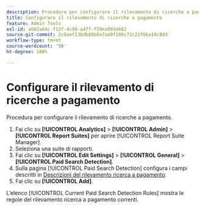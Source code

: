 ```yaml
---
description: Procedura per configurare il rilevamento di ricerche a pagamento.
title: Configurare il rilevamento di ricerche a pagamento
feature: Admin Tools
exl-id: a602a84c-f12f-4c98-a477-f59ea993e662
source-git-commit: 2c0aef13bdb88b0a7aa9f100c72c21f66a14c8dd
workflow-type: tm+mt
source-wordcount: '56'
ht-degree: 100%

---
```


# Configurare il rilevamento di ricerche a pagamento

Procedura per configurare il rilevamento di ricerche a pagamento.

1. Fai clic su **[!UICONTROL Analytics]** > **[!UICONTROL Admin]** > **[!UICONTROL Report Suites]** per aprire [!UICONTROL Report Suite Manager].
1. Seleziona una suite di rapporti.
1. Fai clic su **[!UICONTROL Edit Settings]** > **[!UICONTROL General]** > **[!UICONTROL Paid Search Detection]**.
1. Sulla pagina [!UICONTROL Paid Search Detection] configura i campi descritti in [Descrizioni del rilevamento ricerca a pagamento](/help/admin/admin/paid-search-detection/paid-search-detection.md#section_0C2CFA0AF77B47098BE37CB024665D0D).
1. Fai clic su **[!UICONTROL Add]**.

L’elenco [!UICONTROL Current Paid Search Detection Rules] mostra le regole del rilevamento ricerca a pagamento correnti.

